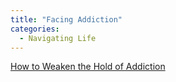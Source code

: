 ```yaml
---
title: "Facing Addiction"
categories:
  - Navigating Life
---
```


[How to Weaken the Hold of Addiction](https://www.youtube.com/watch?v=Qh9N44-IsCI&ab_channel=TheSchoolofLife)

